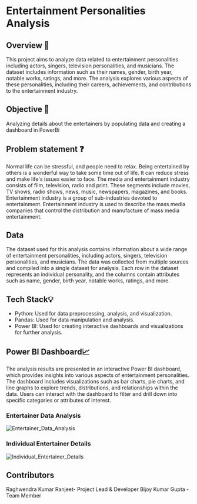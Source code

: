 # Entertainment Personalities Analysis

## Overview 👀

This project aims to analyze data related to entertainment personalities including actors, singers, television personalities, and musicians. The dataset includes information such as their names, gender, birth year, notable works, ratings, and more. The analysis explores various aspects of these personalities, including their careers, achievements, and contributions to the entertainment industry.

## Objective 🎯

Analyzing details about the entertainers by populating data and creating a dashboard in PowerBi

## Problem statement ❓

Normal life can be stressful, and people need to relax. Being entertained by others is a wonderful way to take some time out of life. It can reduce stress and make life's issues easier to face. The media and entertainment industry consists of film, television, radio and print. These segments include movies, TV shows, radio shows, news, music, newspapers, magazines, and books. Entertainment industry is a group of sub-industries devoted to entertainment. Entertainment industry is used to describe the mass media companies that control the distribution and manufacture of mass media entertainment.

## Data 

The dataset used for this analysis contains information about a wide range of entertainment personalities, including actors, singers, television personalities, and musicians. The data was collected from multiple sources and compiled into a single dataset for analysis. Each row in the dataset represents an individual personality, and the columns contain attributes such as name, gender, birth year, notable works, ratings, and more.

## Tech Stack💡

- Python: Used for data preprocessing, analysis, and visualization.
- Pandas: Used for data manipulation and analysis.
- Power BI: Used for creating interactive dashboards and visualizations for further analysis.

## Power BI Dashboard📈

The analysis results are presented in an interactive Power BI dashboard, which provides insights into various aspects of entertainment personalities. The dashboard includes visualizations such as bar charts, pie charts, and line graphs to explore trends, distributions, and relationships within the data. Users can interact with the dashboard to filter and drill down into specific categories or attributes of interest.

### Entertainer Data Analysis 

![Entertainer_Data_Analysis](https://github.com/Bijoy-910/Entertainer_Data_Analysis/assets/52617079/0fcaecd9-0881-4f91-82cb-7d5447d5e818)

### Individual Entertainer Details

![Individual_Entertainer_Details](https://github.com/Bijoy-910/Entertainer_Data_Analysis/assets/52617079/05535e5e-2980-4743-b805-902fc563cc9d)


## Contributors
Raghwendra Kumar Ranjeet- Project Lead & Developer
Bijoy Kumar Gupta - Team Member
